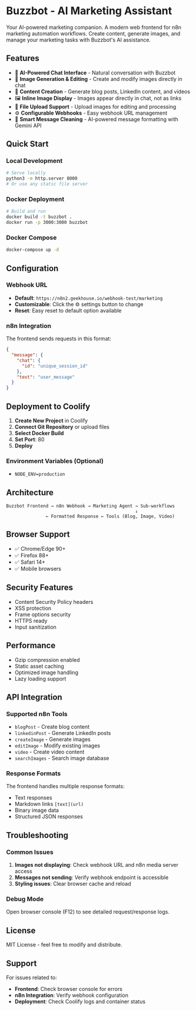 # Buzzbot - AI Marketing Assistant

Your AI-powered marketing companion. A modern web frontend for n8n marketing automation workflows. Create content, generate images, and manage your marketing tasks with Buzzbot's AI assistance.

## Features

- 🤖 **AI-Powered Chat Interface** - Natural conversation with Buzzbot
- 🎨 **Image Generation & Editing** - Create and modify images directly in chat
- 📝 **Content Creation** - Generate blog posts, LinkedIn content, and videos
- 🖼️ **Inline Image Display** - Images appear directly in chat, not as links
- 📎 **File Upload Support** - Upload images for editing and processing
- ⚙️ **Configurable Webhooks** - Easy webhook URL management
- 🧹 **Smart Message Cleaning** - AI-powered message formatting with Gemini API

## Quick Start

### Local Development
```bash
# Serve locally
python3 -m http.server 8000
# Or use any static file server
```

### Docker Deployment
```bash
# Build and run
docker build -t buzzbot .
docker run -p 3000:3000 buzzbot
```

### Docker Compose
```bash
docker-compose up -d
```

## Configuration

### Webhook URL
- **Default**: `https://n8n2.geekhouse.io/webhook-test/marketing`
- **Customizable**: Click the ⚙️ settings button to change
- **Reset**: Easy reset to default option available

### n8n Integration
The frontend sends requests in this format:
```json
{
  "message": {
    "chat": {
      "id": "unique_session_id"
    },
    "text": "user_message"
  }
}
```

## Deployment to Coolify

1. **Create New Project** in Coolify
2. **Connect Git Repository** or upload files
3. **Select Docker Build**
4. **Set Port**: 80
5. **Deploy**

### Environment Variables (Optional)
- `NODE_ENV=production`

## Architecture

```
Buzzbot Frontend → n8n Webhook → Marketing Agent → Sub-workflows
                                                 ↓
               ← Formatted Response ← Tools (Blog, Image, Video)
```

## Browser Support

- ✅ Chrome/Edge 90+
- ✅ Firefox 88+
- ✅ Safari 14+
- ✅ Mobile browsers

## Security Features

- Content Security Policy headers
- XSS protection
- Frame options security
- HTTPS ready
- Input sanitization

## Performance

- Gzip compression enabled
- Static asset caching
- Optimized image handling
- Lazy loading support

## API Integration

### Supported n8n Tools
- `blogPost` - Create blog content
- `linkedinPost` - Generate LinkedIn posts  
- `createImage` - Generate images
- `editImage` - Modify existing images
- `video` - Create video content
- `searchImages` - Search image database

### Response Formats
The frontend handles multiple response formats:
- Text responses
- Markdown links `[text](url)`
- Binary image data
- Structured JSON responses

## Troubleshooting

### Common Issues
1. **Images not displaying**: Check webhook URL and n8n media server access
2. **Messages not sending**: Verify webhook endpoint is accessible
3. **Styling issues**: Clear browser cache and reload

### Debug Mode
Open browser console (F12) to see detailed request/response logs.

## License

MIT License - feel free to modify and distribute.

## Support

For issues related to:
- **Frontend**: Check browser console for errors
- **n8n Integration**: Verify webhook configuration
- **Deployment**: Check Coolify logs and container status